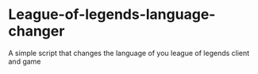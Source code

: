 # League-of-legends-language-changer
A simple script that changes the language of you league of legends client and game
